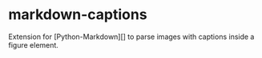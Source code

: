 markdown-captions
=================

Extension for [Python-Markdown][] to parse images with captions inside a figure element.